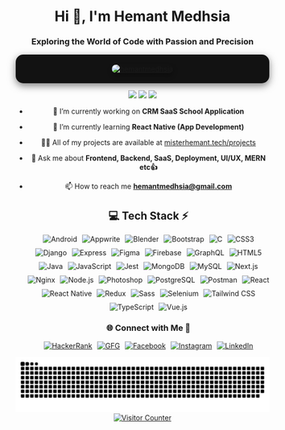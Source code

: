 <div align="center">
  <!-- Header -->
  <h1>Hi 👋, I'm Hemant Medhsia</h1>
  <h3>Exploring the World of Code with Passion and Precision</h3>

 <p align="center" style="text-align: center; background-color: #121212; padding: 20px; border-radius: 15px; box-shadow: 0 5px 15px rgba(0, 0, 0, 0.5);">
  <a href="https://github.com/ryo-ma/github-profile-trophy">
    <img src="https://github-profile-trophy.vercel.app/?username=hemantmedhsia&theme=dark" alt="hemantmedhsia" 
         style="width: 60%; max-width: 600px; border-radius: 15px; box-shadow: 0 5px 10px rgba(0, 0, 0, 0.3);"/>
  </a>
</p>


  <!-- Stats -->
  <div align="center">
      <img src="https://github-readme-stats.vercel.app/api?username=HemantMedhsia&theme=aura&hide_border=true&include_all_commits=true&count_private=true" width="55%" />
      <img src="https://github-readme-streak-stats.herokuapp.com/?user=HemantMedhsia&theme=aura&hide_border=true" width="50%" />
      <img src="https://github-readme-stats.vercel.app/api/top-langs/?username=HemantMedhsia&theme=aura&hide_border=true&include_all_commits=true&count_private=true&layout=compact" width="36%" />
  </div>

  
- 🔭 I’m currently working on **CRM SaaS School Application**

- 🌱 I’m currently learning **React Native (App Development)**

- 👨‍💻 All of my projects are available at [misterhemant.tech/projects](misterhemant.tech/projects)
  
- 💬 Ask me about **Frontend, Backend, SaaS, Deployment, UI/UX, MERN etc👍**

- 📫 How to reach me **hemantmedhsia@gmail.com**


  <!-- Tech Stack -->
  ## 💻 Tech Stack ⚡
  <div style="display: flex; flex-direction: column; align-items: center; justify-content: center; gap: 10px;">
    <div style="display: flex; flex-wrap: wrap; justify-content: center; gap: 10px;">
      <img src="https://img.shields.io/badge/Android-%2320232a.svg?style=for-the-badge&logo=android&logoColor=white" alt="Android">
      <img src="https://img.shields.io/badge/Appwrite-%230082D8.svg?style=for-the-badge&logo=appwrite&logoColor=white" alt="Appwrite">
      <img src="https://img.shields.io/badge/blender-%23F5792A.svg?style=for-the-badge&logo=blender&logoColor=white" alt="Blender">
      <img src="https://img.shields.io/badge/bootstrap-%23563D7C.svg?style=for-the-badge&logo=bootstrap&logoColor=white" alt="Bootstrap">
      <img src="https://img.shields.io/badge/c-%2300599C.svg?style=for-the-badge&logo=c&logoColor=white" alt="C">
      <img src="https://img.shields.io/badge/css3-%231572B6.svg?style=for-the-badge&logo=css3&logoColor=white" alt="CSS3">
      <img src="https://img.shields.io/badge/django-%23092E20.svg?style=for-the-badge&logo=django&logoColor=white" alt="Django">
      <img src="https://img.shields.io/badge/express.js-%23404d59.svg?style=for-the-badge&logo=express&logoColor=%2361DAFB" alt="Express">
      <img src="https://img.shields.io/badge/figma-%23F24E1E.svg?style=for-the-badge&logo=figma&logoColor=white" alt="Figma">
      <img src="https://img.shields.io/badge/Firebase-%23039BE5.svg?style=for-the-badge&logo=firebase&logoColor=white" alt="Firebase">
      <img src="https://img.shields.io/badge/GraphQL-%23674992.svg?style=for-the-badge&logo=graphql&logoColor=white" alt="GraphQL">
      <img src="https://img.shields.io/badge/html5-%23E34F26.svg?style=for-the-badge&logo=html5&logoColor=white" alt="HTML5">
      <img src="https://img.shields.io/badge/java-%23ED8B00.svg?style=for-the-badge&logo=openjdk&logoColor=white" alt="Java">
      <img src="https://img.shields.io/badge/javascript-%23323330.svg?style=for-the-badge&logo=javascript&logoColor=%23F7DF1E" alt="JavaScript">
      <img src="https://img.shields.io/badge/Jest-%23C21325.svg?style=for-the-badge&logo=jest&logoColor=white" alt="Jest">
      <img src="https://img.shields.io/badge/MongoDB-%234ea94b.svg?style=for-the-badge&logo=mongodb&logoColor=white" alt="MongoDB">
      <img src="https://img.shields.io/badge/mysql-4479A1.svg?style=for-the-badge&logo=mysql&logoColor=white" alt="MySQL">
      <img src="https://img.shields.io/badge/Next.js-%23000000.svg?style=for-the-badge&logo=next.js&logoColor=white" alt="Next.js">
      <img src="https://img.shields.io/badge/nginx-%23009639.svg?style=for-the-badge&logo=nginx&logoColor=white" alt="Nginx">
      <img src="https://img.shields.io/badge/node.js-6DA55F?style=for-the-badge&logo=node.js&logoColor=white" alt="Node.js">
      <img src="https://img.shields.io/badge/adobe%20photoshop-%2331A8FF.svg?style=for-the-badge&logo=adobe%20photoshop&logoColor=white" alt="Photoshop">
      <img src="https://img.shields.io/badge/PostgreSQL-%23316192.svg?style=for-the-badge&logo=postgresql&logoColor=white" alt="PostgreSQL">
      <img src="https://img.shields.io/badge/Postman-FF6C37?style=for-the-badge&logo=postman&logoColor=white" alt="Postman">
      <img src="https://img.shields.io/badge/react-%2320232a.svg?style=for-the-badge&logo=react&logoColor=%2361DAFB" alt="React">
      <img src="https://img.shields.io/badge/React%20Native-%2361DAFB.svg?style=for-the-badge&logo=react&logoColor=white" alt="React Native">
      <img src="https://img.shields.io/badge/redux-%23593d88.svg?style=for-the-badge&logo=redux&logoColor=white" alt="Redux">
      <img src="https://img.shields.io/badge/Sass-%23CC6699.svg?style=for-the-badge&logo=sass&logoColor=white" alt="Sass">
      <img src="https://img.shields.io/badge/Selenium-%23A8D1FF.svg?style=for-the-badge&logo=selenium&logoColor=white" alt="Selenium">
      <img src="https://img.shields.io/badge/tailwind%20css-%2338B2AC.svg?style=for-the-badge&logo=tailwind-css&logoColor=white" alt="Tailwind CSS">
      <img src="https://img.shields.io/badge/TypeScript-%23007ACC.svg?style=for-the-badge&logo=typescript&logoColor=white" alt="TypeScript">
      <img src="https://img.shields.io/badge/Vue.js-%234FC08D.svg?style=for-the-badge&logo=vue.js&logoColor=white" alt="Vue.js">
    </div>
  </div>

  <!-- Socials -->
  <div>
    <h3>🌐 Connect with Me 🍬</h3>
    <div style="display: flex; justify-content: center; gap: 10px;">
      <a href="https://www.hackerrank.com/hemantmedhsia" target="_blank">
        <img src="https://img.shields.io/badge/HackerRank-1769ff?logo=hackerrank&logoColor=white" alt="HackerRank"/>
      </a>
      <a href="https://auth.geeksforgeeks.org/user/hemantmedhsia" target="_blank">
        <img src="https://img.shields.io/badge/GeeksForGeeks-%237289DA.svg?logo=geeksforgeeks&logoColor=white" alt="GFG"/>
      </a>
      <a href="https://facebook.com/hemantmedhsia" target="_blank">
        <img src="https://img.shields.io/badge/Facebook-%231877F2.svg?logo=Facebook&logoColor=white" alt="Facebook"/>
      </a>
      <a href="https://instagram.com/hemant_____g" target="_blank">
        <img src="https://img.shields.io/badge/Instagram-%23E4405F.svg?logo=Instagram&logoColor=white" alt="Instagram"/>
      </a>
      <a href="https://linkedin.com/in/hemantmedhsia" target="_blank">
        <img src="https://img.shields.io/badge/LinkedIn-%230077B5.svg?logo=linkedin&logoColor=white" alt="LinkedIn"/>
      </a>
    </div>
  </div>
</div>


<!-- Snake -->
<div align="center">
  <img src="https://github.com/HemantMedhsia/HemantMedhsia/blob/output/github-snake-dark.svg" alt="snake gif"/>
</div>

<!-- Visitor Counter -->
<div align="center">
  <a href="https://github.com/HemantMedhsia">
    <img src="https://komarev.com/ghpvc/?username=HemantMedhsia&style=flat-square&color=brightgreen" alt="Visitor Counter" />
  </a>
</div>
